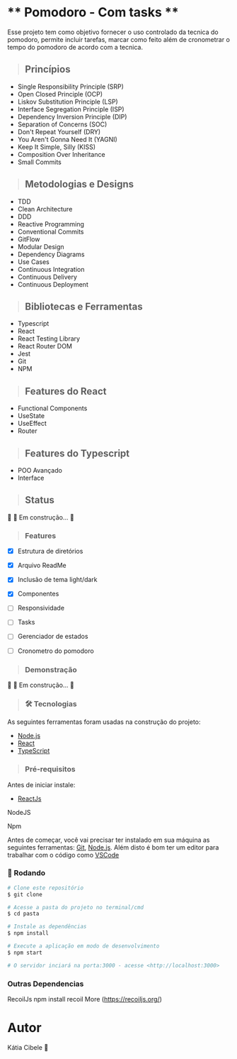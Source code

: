 
# ** Pomodoro - Com tasks **

Esse projeto tem como objetivo fornecer o uso controlado da tecnica do pomodoro, permite incluir tarefas, marcar como feito além de cronometrar o tempo do pomodoro de acordo com a tecnica.

> ## Princípios

* Single Responsibility Principle (SRP)
* Open Closed Principle (OCP)
* Liskov Substitution Principle (LSP)
* Interface Segregation Principle (ISP)
* Dependency Inversion Principle (DIP)
* Separation of Concerns (SOC)
* Don't Repeat Yourself (DRY)
* You Aren't Gonna Need It (YAGNI)
* Keep It Simple, Silly (KISS)
* Composition Over Inheritance
* Small Commits


> ## Metodologias e Designs

* TDD
* Clean Architecture
* DDD
* Reactive Programming
* Conventional Commits
* GitFlow
* Modular Design
* Dependency Diagrams
* Use Cases
* Continuous Integration
* Continuous Delivery
* Continuous Deployment

> ## Bibliotecas e Ferramentas

* Typescript
* React
* React Testing Library
* React Router DOM
* Jest
* Git
* NPM

> ## Features do React

* Functional Components
* UseState
* UseEffect
* Router

> ## Features do Typescript

* POO Avançado
* Interface

> ## Status
🚧  🚀 Em construção...  🚧


> ### Features
- [x] Estrutura de diretórios
- [x] Arquivo ReadMe
- [x] Inclusão de tema light/dark
- [x] Componentes
- [ ] Responsividade
- [ ] Tasks
- [ ] Gerenciador de estados
- [ ] Cronometro do pomodoro


> ### Demonstração 

🚧   🚀 Em construção...  🚧   

> ### 🛠 Tecnologias

As seguintes ferramentas foram usadas na construção do projeto:

- [Node.js](https://nodejs.org/en/)
- [React](https://pt-br.reactjs.org/)
- [TypeScript](https://www.typescriptlang.org/)


> ### Pré-requisitos

Antes de iniciar instale:

- [ReactJs](https://nodejs.org/en/)

NodeJS

Npm 

Antes de começar, você vai precisar ter instalado em sua máquina as seguintes ferramentas:
[Git](https://git-scm.com), [Node.js](https://nodejs.org/en/). 
Além disto é bom ter um editor para trabalhar com o código como [VSCode](https://code.visualstudio.com/)

### 🎲 Rodando

```bash
# Clone este repositório
$ git clone 

# Acesse a pasta do projeto no terminal/cmd
$ cd pasta

# Instale as dependências
$ npm install

# Execute a aplicação em modo de desenvolvimento
$ npm start

# O servidor inciará na porta:3000 - acesse <http://localhost:3000>
```



### Outras Dependencias

RecoilJs
npm install recoil
More (https://recoiljs.org/)


# Autor   

Kátia Cibele 🚀
